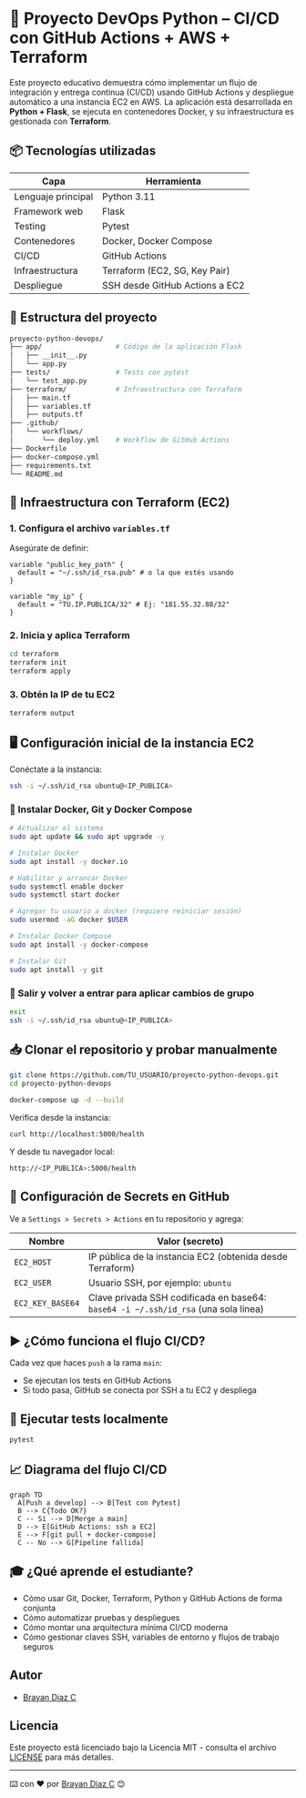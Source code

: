 # 🚀 Proyecto DevOps Python – CI/CD con GitHub Actions + AWS + Terraform

Este proyecto educativo demuestra cómo implementar un flujo de integración y entrega continua (CI/CD) usando GitHub Actions y despliegue automático a una instancia EC2 en AWS. La aplicación está desarrollada en **Python + Flask**, se ejecuta en contenedores Docker, y su infraestructura es gestionada con **Terraform**.

## 📦 Tecnologías utilizadas

| Capa               | Herramienta                    |
| ------------------ | ------------------------------ |
| Lenguaje principal | Python 3.11                    |
| Framework web      | Flask                          |
| Testing            | Pytest                         |
| Contenedores       | Docker, Docker Compose         |
| CI/CD              | GitHub Actions                 |
| Infraestructura    | Terraform (EC2, SG, Key Pair)  |
| Despliegue         | SSH desde GitHub Actions a EC2 |

## 📁 Estructura del proyecto

```bash
proyecto-python-devops/
├── app/                  # Código de la aplicación Flask
│   ├── __init__.py
│   └── app.py
├── tests/                # Tests con pytest
│   └── test_app.py
├── terraform/            # Infraestructura con Terraform
│   ├── main.tf
│   ├── variables.tf
│   ├── outputs.tf
├── .github/
│   └── workflows/
│       └── deploy.yml    # Workflow de GitHub Actions
├── Dockerfile
├── docker-compose.yml
├── requirements.txt
└── README.md
```

## 🧱 Infraestructura con Terraform (EC2)

### 1. Configura el archivo `variables.tf`

Asegúrate de definir:

```hcl
variable "public_key_path" {
  default = "~/.ssh/id_rsa.pub" # o la que estés usando
}

variable "my_ip" {
  default = "TU.IP.PUBLICA/32" # Ej: "181.55.32.88/32"
}
```

### 2. Inicia y aplica Terraform

```bash
cd terraform
terraform init
terraform apply
```

### 3. Obtén la IP de tu EC2

```bash
terraform output
```

## 🖥️ Configuración inicial de la instancia EC2

Conéctate a la instancia:

```bash
ssh -i ~/.ssh/id_rsa ubuntu@<IP_PUBLICA>
```

### 🔧 Instalar Docker, Git y Docker Compose

```bash
# Actualizar el sistema
sudo apt update && sudo apt upgrade -y

# Instalar Docker
sudo apt install -y docker.io

# Habilitar y arrancar Docker
sudo systemctl enable docker
sudo systemctl start docker

# Agregar tu usuario a docker (requiere reiniciar sesión)
sudo usermod -aG docker $USER

# Instalar Docker Compose
sudo apt install -y docker-compose

# Instalar Git
sudo apt install -y git
```

### 🔁 Salir y volver a entrar para aplicar cambios de grupo

```bash
exit
ssh -i ~/.ssh/id_rsa ubuntu@<IP_PUBLICA>
```

## 📥 Clonar el repositorio y probar manualmente

```bash
git clone https://github.com/TU_USUARIO/proyecto-python-devops.git
cd proyecto-python-devops

docker-compose up -d --build
```

Verifica desde la instancia:

```bash
curl http://localhost:5000/health
```

Y desde tu navegador local:

```bash
http://<IP_PUBLICA>:5000/health
```

## 🔐 Configuración de Secrets en GitHub

Ve a `Settings > Secrets > Actions` en tu repositorio y agrega:

| Nombre           | Valor (secreto)                                                                    |
| ---------------- | ---------------------------------------------------------------------------------- |
| `EC2_HOST`       | IP pública de la instancia EC2 (obtenida desde Terraform)                          |
| `EC2_USER`       | Usuario SSH, por ejemplo: `ubuntu`                                                 |
| `EC2_KEY_BASE64` | Clave privada SSH codificada en base64: `base64 -i ~/.ssh/id_rsa` (una sola línea) |

## ▶️ ¿Cómo funciona el flujo CI/CD?

Cada vez que haces `push` a la rama `main`:

- Se ejecutan los tests en GitHub Actions
- Si todo pasa, GitHub se conecta por SSH a tu EC2 y despliega

## 🧪 Ejecutar tests localmente

```bash
pytest
```

## 📈 Diagrama del flujo CI/CD

```mermaid
graph TD
  A[Push a develop] --> B[Test con Pytest]
  B --> C{Todo OK?}
  C -- Sí --> D[Merge a main]
  D --> E[GitHub Actions: ssh a EC2]
  E --> F[git pull + docker-compose]
  C -- No --> G[Pipeline fallida]
```

## 🎓 ¿Qué aprende el estudiante?

- Cómo usar Git, Docker, Terraform, Python y GitHub Actions de forma conjunta
- Cómo automatizar pruebas y despliegues
- Cómo montar una arquitectura mínima CI/CD moderna
- Cómo gestionar claves SSH, variables de entorno y flujos de trabajo seguros

## Autor

- [Brayan Diaz C](https://github.com/brayandiazc)

## Licencia

Este proyecto está licenciado bajo la Licencia MIT - consulta el archivo [LICENSE](LICENSE) para más detalles.

---

⌨️ con ❤️ por [Brayan Diaz C](https://github.com/brayandiazc) 😊
